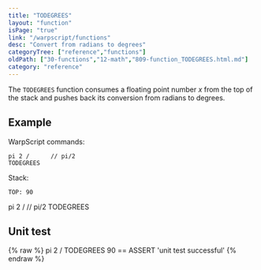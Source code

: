 ```yaml
---
title: "TODEGREES"
layout: "function"
isPage: "true"
link: "/warpscript/functions"
desc: "Convert from radians to degrees"
categoryTree: ["reference","functions"]
oldPath: ["30-functions","12-math","809-function_TODEGREES.html.md"]
category: "reference"
---
```

 

The `TODEGREES` function consumes a floating point number *x* from the top of the stack and pushes back its conversion from radians to degrees.


## Example ##

WarpScript commands:

    pi 2 /      // pi/2
    TODEGREES

Stack: 

    TOP: 90


<warp10-warpscript-widget backend="{{backend}}"  exec-endpoint="{{execEndpoint}}">
pi 2 /      // pi/2
TODEGREES
</warp10-warpscript-widget>    


## Unit test ##

{% raw %}
<warp10-warpscript-widget backend="{{backend}}"  exec-endpoint="{{execEndpoint}}">pi 2 / 
TODEGREES
90
== ASSERT
'unit test successful'
</warp10-warpscript-widget>
{% endraw %}        
